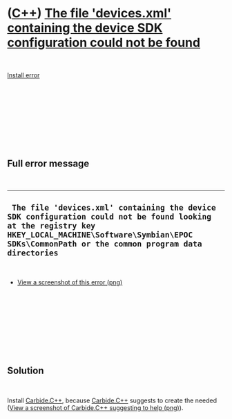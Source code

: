 



 

 

 

 

 

([C++](Cpp.md)) [The file 'devices.xml' containing the device SDK configuration could not be found](CppInstallErrorDevicesXmlNotFound.md)
===========================================================================================================================================

 

[Install error](CppInstallError.md)

 

 

 

 

 

Full error message
------------------

 

  ------------------------------------------------------------------------------------------------------------------------------------------------------------------------------------------------------------------
  ` The file 'devices.xml' containing the device SDK configuration could not be found looking at the registry key HKEY_LOCAL_MACHINE\Software\Symbian\EPOC SDKs\CommonPath or the common program data directories`
  ------------------------------------------------------------------------------------------------------------------------------------------------------------------------------------------------------------------

 

-   [View a screenshot of this
    error (png)](CppInstallErrorDevicesXmlNotFound.png)

 

 

 

 

 

Solution
--------

 

Install [Carbide.C++](CppCarbideCpp.md), because
[Carbide.C++](CppCarbideCpp.md) suggests to create the needed ([View a
screenshot of Carbide.C++ suggesting to help
(png)](CppInstallErrorDevicesXmlNotFoundCarbideCppFix.png)).

 

 

 

 

 





 




